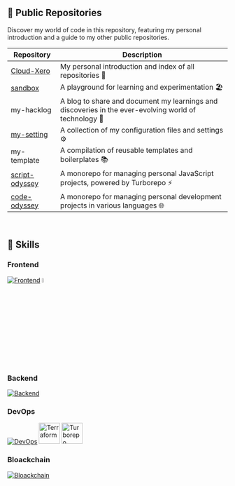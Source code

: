 ## 🐼 Public Repositories
Discover my world of code in this repository, featuring my personal introduction and a guide to my other public repositories.

| Repository     | Description                                                                 |
| -------------- | --------------------------------------------------------------------------- |
| [Cloud-Xero](https://github.com/Cloud-Xero/Cloud-Xero)     | My personal introduction and index of all repositories 📖                   |
| [sandbox](https://github.com/Cloud-Xero/sandbox)           | A playground for learning and experimentation 🏖️                            |
| my-hacklog | A blog to share and document my learnings and discoveries in the ever-evolving world of technology 🚀 |
| [my-setting](https://github.com/Cloud-Xero/my-setting)     | A collection of my configuration files and settings ⚙️                       |
| my-template    | A compilation of reusable templates and boilerplates 📚                        |
| [script-odyssey](https://github.com/Cloud-Xero/script-odyssey) | A monorepo for managing personal JavaScript projects, powered by Turborepo ⚡ |
| [code-odyssey](https://github.com/Cloud-Xero/code-odyssey)   | A monorepo for managing personal development projects in various languages 🌐 |

<br>

## 🐻 Skills
### Frontend
[![Frontend](https://skillicons.dev/icons?i=ts,react,nextjs,astro,tailwind,vite,threejs,supabase)](https://skillicons.dev)
<img src="https://raw.githubusercontent.com/bestofjs/bestofjs-webui/f2c2676e7e96c1a796109ff18534bd116eef009f/public/logos/trpc.svg" width="5%" alt="tRPC">

### Backend
[![Backend](https://skillicons.dev/icons?i=nodejs,express,ts,nestjs,jest,webpack,prisma,postgres,go,graphql)](https://skillicons.dev)

### DevOps
[![DevOps](https://skillicons.dev/icons?i=gcp,githubactions,docker)](https://skillicons.dev)
<img src="https://www.svgrepo.com/show/374122/terraform.svg" width="48" height="48" alt="Terraform">
<img src="https://raw.githubusercontent.com/bestofjs/bestofjs-webui/f2c2676e7e96c1a796109ff18534bd116eef009f/public/logos/turborepo.svg" width="48" height="48" alt="Turborepo">

### Bloackchain
[![Bloackchain](https://skillicons.dev/icons?i=solidity)](https://skillicons.dev)


<!-- [![Top Langs](https://github-readme-stats.vercel.app/api/top-langs/?username=cloud-xero)](https://github.com/anuraghazra/github-readme-stats) -->
